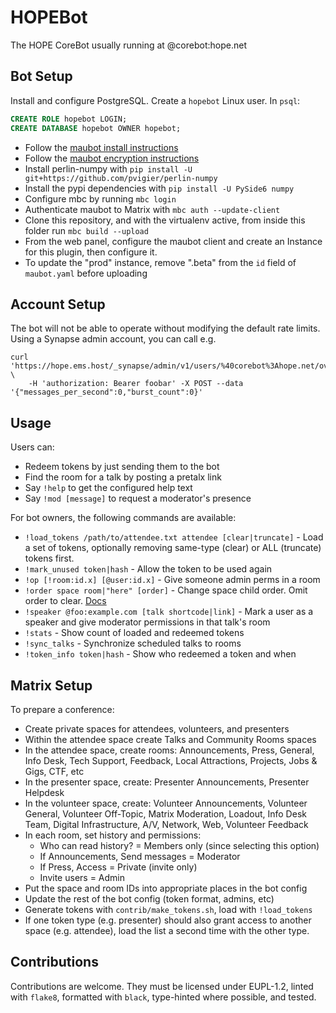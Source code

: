 # HOPEBot
The HOPE CoreBot usually running at @corebot:hope.net

## Bot Setup
Install and configure PostgreSQL. Create a `hopebot` Linux user.
In `psql`:
```sql
CREATE ROLE hopebot LOGIN;
CREATE DATABASE hopebot OWNER hopebot;
```
- Follow the [maubot install instructions](https://docs.mau.fi/maubot/usage/setup/index.html)
- Follow the [maubot encryption instructions](https://docs.mau.fi/maubot/usage/encryption.html)
- Install perlin-numpy with `pip install -U git+https://github.com/pvigier/perlin-numpy`
- Install the pypi dependencies with `pip install -U PySide6 numpy`
- Configure mbc by running `mbc login`
- Authenticate maubot to Matrix with `mbc auth --update-client`
- Clone this repository, and with the virtualenv active, from inside this folder run `mbc build --upload`
- From the web panel, configure the maubot client and create an Instance for this plugin, then configure it.
- To update the "prod" instance, remove ".beta" from the `id` field of
  `maubot.yaml` before uploading

## Account Setup
The bot will not be able to operate without modifying the default rate limits.
Using a Synapse admin account, you can call e.g.
```
curl 'https://hope.ems.host/_synapse/admin/v1/users/%40corebot%3Ahope.net/override_ratelimit' \
    -H 'authorization: Bearer foobar' -X POST --data '{"messages_per_second":0,"burst_count":0}'
```

## Usage
Users can:
- Redeem tokens by just sending them to the bot
- Find the room for a talk by posting a pretalx link
- Say `!help` to get the configured help text
- Say `!mod [message]` to request a moderator's presence

For bot owners, the following commands are available:
- `!load_tokens /path/to/attendee.txt attendee [clear|truncate]` - Load a set of tokens,
  optionally removing same-type (clear) or ALL (truncate) tokens first.
- `!mark_unused token|hash` - Allow the token to be used again
- `!op [!room:id.x] [@user:id.x]` - Give someone admin perms in a room
- `!order space room|"here" [order]` - Change space child order. Omit order
  to clear. [Docs](https://spec.matrix.org/latest/client-server-api/#ordering-of-children-within-a-space)
- `!speaker @foo:example.com [talk shortcode|link]` - Mark a user as a speaker
  and give moderator permissions in that talk's room
- `!stats` - Show count of loaded and redeemed tokens
- `!sync_talks` - Synchronize scheduled talks to rooms
- `!token_info token|hash` - Show who redeemed a token and when

## Matrix Setup
To prepare a conference:
- Create private spaces for attendees, volunteers, and presenters
- Within the attendee space create Talks and Community Rooms spaces
- In the attendee space, create rooms:
  Announcements, Press, General, Info Desk, Tech Support, Feedback, Local
  Attractions, Projects, Jobs & Gigs, CTF, etc
- In the presenter space, create: Presenter Announcements, Presenter Helpdesk
- In the volunteer space, create:
  Volunteer Announcements, Volunteer General, Volunteer Off-Topic, Matrix
  Moderation, Loadout, Info Desk Team, Digital Infrastructure, A/V, Network,
  Web, Volunteer Feedback
- In each room, set history and permissions:
  - Who can read history? = Members only (since selecting this option)
  - If Announcements, Send messages = Moderator
  - If Press, Access = Private (invite only)
  - Invite users = Admin
- Put the space and room IDs into appropriate places in the bot config
- Update the rest of the bot config (token format, admins, etc)
- Generate tokens with `contrib/make_tokens.sh`, load with `!load_tokens`
- If one token type (e.g. presenter) should also grant access to another
  space (e.g. attendee), load the list a second time with the other type.

## Contributions
Contributions are welcome. They must be licensed under EUPL-1.2, linted with `flake8`, formatted with
`black`, type-hinted where possible, and tested.
